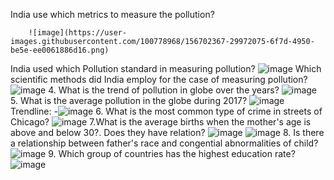 India use which metrics to measure the pollution?

        ![image](https://user-images.githubusercontent.com/100778968/156702367-29972075-6f7d-4950-be5e-ee0061886d16.png)
India used which Pollution standard in measuring pollution?
        ![image](https://user-images.githubusercontent.com/100778968/156703604-dd27a1fd-e341-4ed0-bf4a-d78311d01fdb.png)
Which scientific methods did India employ for the case of measuring pollution?
        ![image](https://user-images.githubusercontent.com/100778968/156704610-744aed69-cf97-4a8f-bb3f-f1862153dac4.png)
4. What is the trend of pollution  in globe  over the years?
        ![image](https://user-images.githubusercontent.com/100778968/156719312-2cadb9b6-2e55-4c8b-a917-18468f4f5b52.png)
5. What is the average pollution in  the globe during 2017?
        ![image](https://user-images.githubusercontent.com/100778968/156721255-b12987cc-41dc-40d9-a87b-093864c7a34e.png)
         Trendline: -![image](https://user-images.githubusercontent.com/100778968/156754920-bfa61f15-3fd1-4383-9390-4942f8e05acf.png)
 6. What is the most common type of crime in streets of Chicago?
          ![image](https://user-images.githubusercontent.com/100778968/156755845-0a7cd316-8797-4ceb-b2b4-d2350943e279.png)
 7.What is the average births when the mother's age is above and below 30?. Does they have relation?
           ![image](https://user-images.githubusercontent.com/100778968/156760299-a5a23bee-dde5-4878-ab6e-b6a2c89a73d1.png)
           ![image](https://user-images.githubusercontent.com/100778968/156760390-86e2341f-1eea-4060-a755-fbd37ab18372.png)
   8. Is there a relationship between father's race and congential abnormalities of child?
           ![image](https://user-images.githubusercontent.com/100778968/156812488-c8a5617d-f72d-484c-a95d-b291bd7a7dc5.png)
 9. Which group of countries has the highest education rate?
       ![image](https://user-images.githubusercontent.com/100778968/156869948-76cae880-db44-4481-abf7-e9226b9a7536.png)



